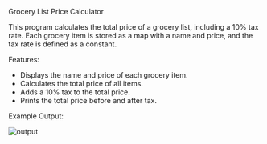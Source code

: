 Grocery List Price Calculator

This program calculates the total price of a grocery list, including a 10% tax rate. Each grocery item is stored as a map with a name and price, and the tax rate is defined as a constant.

Features:
- Displays the name and price of each grocery item.
- Calculates the total price of all items.
- Adds a 10% tax to the total price.
- Prints the total price before and after tax.

Example Output:


![output](https://github.com/user-attachments/assets/a3864d3d-723b-4cfa-b5a2-b54c5f33a447)

